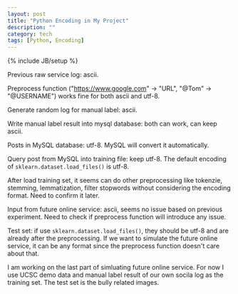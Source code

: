 ```yaml
---
layout: post
title: "Python Encoding in My Project"
description: ""
category: tech
tags: [Python, Encoding]
---
```

{% include JB/setup %}

Previous raw service log: ascii.

Preprocess function ("https://www.google.com" -> "URL", "@Tom" -> "@USERNAME") works fine for both ascii and utf-8.

Generate random log for manual label: ascii.

Write manual label result into mysql database: both can work, can keep ascii.

Posts in MySQL database: utf-8. MySQL will convert it automatically.

Query post from MySQL into training file: keep utf-8. The default encoding of `sklearn.dataset.load_files()` is utf-8.

After load training set, it seems can do other preprocessing like tokenzie, stemming, lemmatization, filter stopwords without considering the encoding format. Need to confirm it later.

Input from future online service: ascii, seems no issue based on previous experiment. Need to check if preprocess function will introduce any issue.

Test set: if use `sklearn.dataset.load_files()`, they should be utf-8 and are already after the preprocessing. If we want to simulate the future online service, it can be any format since the preprocess function doesn't care about that.

I am working on the last part of simluating future online service. For now I use UCSC demo data and manual label result of our own socila log as the training set. The test set is the bully related images.